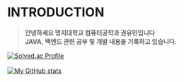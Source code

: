 # INTRODUCTION
>**안녕하세요 명지대학교 컴퓨터공학과 권유민입니다<br/>
>JAVA, 백엔드 관련 공부 및 개발 내용을 기록하고 있습니다.**<br/>

[![Solved.ac Profile](http://mazassumnida.wtf/api/generate_badge?boj=dbalsrltk)](https://solved.ac/dbalsrltk)<br/><br/>
[![My GitHub stats](https://github-readme-stats.vercel.app/api?username=dbalsk)](https://github.com/dbalsk/github-readme-stats)
